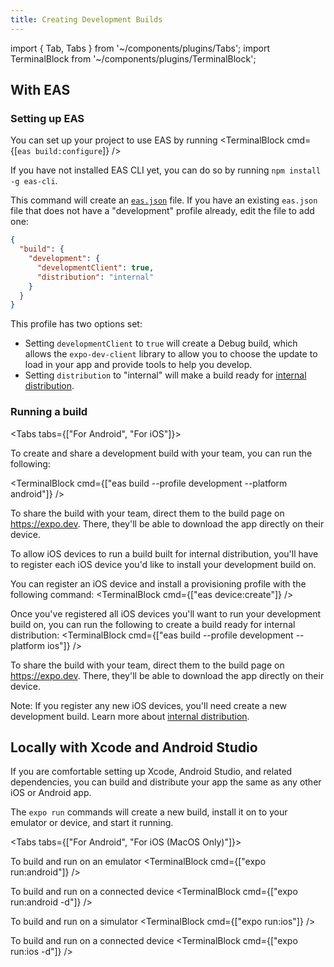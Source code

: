 ```yaml
---
title: Creating Development Builds
---
```


import { Tab, Tabs } from '~/components/plugins/Tabs';
import TerminalBlock from '~/components/plugins/TerminalBlock';

## With EAS

### Setting up EAS

You can set up your project to use EAS by running 
<TerminalBlock cmd={[`eas build:configure`]} /> 

If you have not installed EAS CLI yet, you can do so by running `npm install -g eas-cli`.

This command will create an [`eas.json`](/build/eas-json.md) file.
If you have an existing `eas.json` file that does not have a "development" profile already, edit the file to add one:

```json
{
  "build": {
    "development": {
      "developmentClient": true,
      "distribution": "internal"
    }
  }
}
```

This profile has two options set:

- Setting `developmentClient` to `true` will create a Debug build, which allows the `expo-dev-client` library to allow you to choose the update to load in your app and provide tools to help you develop.
- Setting `distribution` to "internal" will make a build ready for [internal distribution](/build/internal-distribution).

### Running a build


<Tabs tabs={["For Android", "For iOS"]}>

<Tab >

To create and share a development build with your team, you can run the following:

<TerminalBlock cmd={["eas build --profile development --platform android"]} />

To share the build with your team, direct them to the build page on https://expo.dev. There, they'll be able to download the app directly on their device.

</Tab>
<Tab>

To allow iOS devices to run a build built for internal distribution, you'll have to register each iOS device you'd like to install your development build on.

You can register an iOS device and install a provisioning profile with the following command:
<TerminalBlock cmd={["eas device:create"]} />

Once you've registered all iOS devices you'll want to run your development build on, you can run the following to create a build ready for internal distribution:
<TerminalBlock cmd={["eas build --profile development --platform ios"]} />

To share the build with your team, direct them to the build page on https://expo.dev. There, they'll be able to download the app directly on their device.

Note: If you register any new iOS devices, you'll need create a new development build. Learn more about [internal distribution](https://docs.expo.dev/build/internal-distribution/).

</Tab>
</Tabs>


## Locally with Xcode and Android Studio

If you are comfortable setting up Xcode, Android Studio, and related dependencies, you can build and distribute your app the same as any other iOS or Android app.

The `expo run` commands will create a new build, install it on to your emulator or device, and start it running.

<Tabs tabs={["For Android", "For iOS (MacOS Only)"]}>

<Tab >

To build and run on an emulator
<TerminalBlock cmd={["expo run:android"]} />

To build and run on a connected device
<TerminalBlock cmd={["expo run:android -d"]} />

</Tab>
<Tab >

To build and run on a simulator
<TerminalBlock cmd={["expo run:ios"]} />

To build and run on a connected device
<TerminalBlock cmd={["expo run:ios -d"]} />
</Tab>

</Tabs>